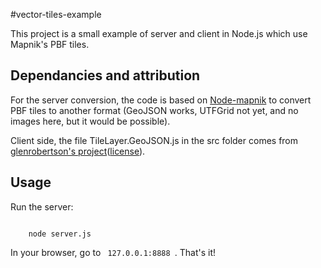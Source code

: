 #vector-tiles-example

This project is a small example of server and client in Node.js which use Mapnik's PBF tiles.

## Dependancies and attribution

For the server conversion, the code is based on [Node-mapnik](https://github.com/mapnik/node-mapnik) to convert PBF tiles to another format (GeoJSON works, UTFGrid not yet, and no images here, but it would be possible).

Client side, the file TileLayer.GeoJSON.js in the src folder comes from [glenrobertson's project](https://github.com/glenrobertson/leaflet-tilelayer-geojson)([license](https://github.com/glenrobertson/leaflet-tilelayer-geojson/blob/master/LICENCE)).

## Usage

Run the server:
<pre><code>
    node server.js
</code></pre>

In your browser, go to <code> 127.0.0.1:8888 </code>. That's it!
